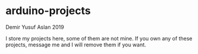 # arduino-projects
Demir Yusuf Aslan 2019

I store my projects here, some of them are not mine.
If you own any of these projects, message me and I will remove them if you want.
